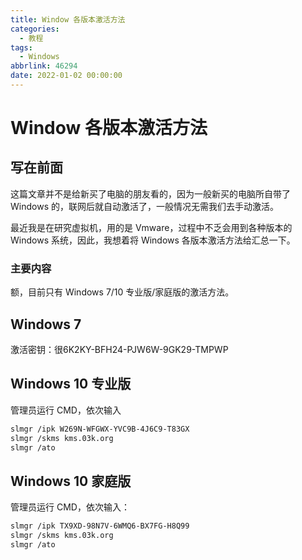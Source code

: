 ```yaml
---
title: Window 各版本激活方法
categories:
  - 教程
tags:
  - Windows
abbrlink: 46294
date: 2022-01-02 00:00:00
---
```


# Window 各版本激活方法

## 写在前面

这篇文章并不是给新买了电脑的朋友看的，因为一般新买的电脑所自带了 Windows 的，联网后就自动激活了，一般情况无需我们去手动激活。

最近我是在研究虚拟机，用的是 Vmware，过程中不乏会用到各种版本的 Windows 系统，因此，我想着将 Windows 各版本激活方法给汇总一下。

### 主要内容

额，目前只有 Windows 7/10 专业版/家庭版的激活方法。

## Windows 7 

激活密钥：很6K2KY-BFH24-PJW6W-9GK29-TMPWP

## Windows 10 专业版

管理员运行 CMD，依次输入

```sh
slmgr /ipk W269N-WFGWX-YVC9B-4J6C9-T83GX
slmgr /skms kms.03k.org
slmgr /ato
```

## Windows 10 家庭版

管理员运行 CMD，依次输入：

```sh
slmgr /ipk TX9XD-98N7V-6WMQ6-BX7FG-H8Q99
slmgr /skms kms.03k.org
slmgr /ato
```

